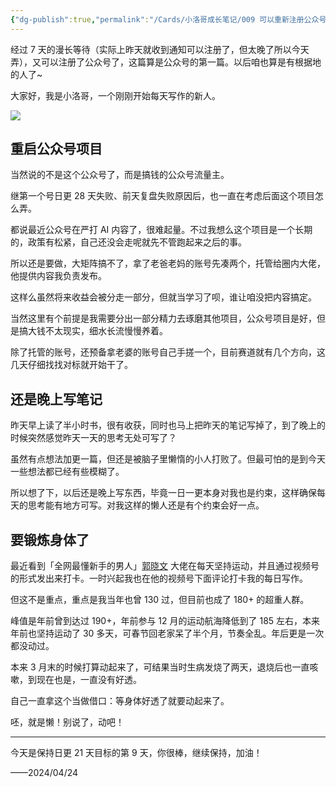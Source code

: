 ```yaml
---
{"dg-publish":true,"permalink":"/Cards/小洛哥成长笔记/009 可以重新注册公众号了！/","tags":["小洛哥成长笔记"],"noteIcon":1,"created":"2024-04-24","updated":"2024-04-24"}
---
```


经过 7 天的漫长等待（实际上昨天就收到通知可以注册了，但太晚了所以今天弄），又可以注册了公众号了，这篇算是公众号的第一篇。以后咱也算是有根据地的人了~

大家好，我是小洛哥，一个刚刚开始每天写作的新人。

![](http://img.xlg.life/images/202404241811192.png)

## 重启公众号项目
当然说的不是这个公众号了，而是搞钱的公众号流量主。

继第一个号日更 28 天失败、前天复盘失败原因后，也一直在考虑后面这个项目怎么弄。

都说最近公众号在严打 AI 内容了，很难起量。不过我想么这个项目是一个长期的，政策有松紧，自己还没会走呢就先不管跑起来之后的事。

所以还是要做，大矩阵搞不了，拿了老爸老妈的账号先凑两个，托管给圈内大佬，他提供内容我负责发布。

这样么虽然将来收益会被分走一部分，但就当学习了呗，谁让咱没把内容搞定。

当然这里有个前提是我需要分出一部分精力去琢磨其他项目，公众号项目是好，但是搞大钱不太现实，细水长流慢慢养着。

除了托管的账号，还预备拿老婆的账号自己手搓一个，目前赛道就有几个方向，这几天仔细找找对标就开始干了。

## 还是晚上写笔记
昨天早上读了半小时书，很有收获，同时也马上把昨天的笔记写掉了，到了晚上的时候突然感觉昨天一天的思考无处可写了？

虽然有点想法加更一篇，但还是被脑子里懒惰的小人打败了。但最可怕的是到今天一些想法都已经有些模糊了。

所以想了下，以后还是晚上写东西，毕竟一日一更本身对我也是约束，这样确保每天的思考能有地方可写。对我这样的懒人还是有个约束会好一点。

## 要锻炼身体了
最近看到「全网最懂新手的男人」[郭晓文](https://mp.weixin.qq.com/s/f46gVkgpkAM2K1XifyAmtw) 大佬在每天坚持运动，并且通过视频号的形式发出来打卡。一时兴起我也在他的视频号下面评论打卡我的每日写作。

但这不是重点，重点是我当年也曾 130 过，但目前也成了 180+ 的超重人群。

峰值是年前曾到达过 190+，年前参与 12 月的运动航海降低到了 185 左右，本来年前也坚持运动了 30 多天，可春节回老家呆了半个月，节奏全乱。年后更是一次都没动过。

本来 3 月末的时候打算动起来了，可结果当时生病发烧了两天，退烧后也一直咳嗽，到现在也是，一直没有好透。

自己一直拿这个当做借口：等身体好透了就要动起来了。

呸，就是懒！别说了，动吧！

---

今天是保持日更 21 天目标的第 9 天，你很棒，继续保持，加油！

——2024/04/24